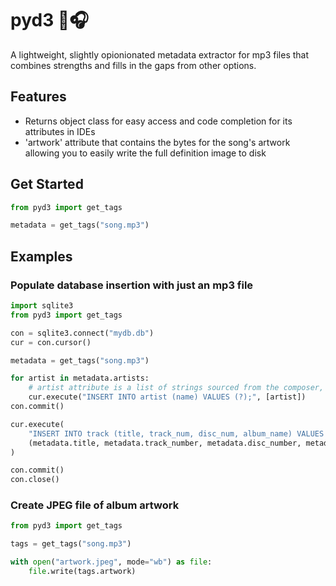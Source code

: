 # pyd3 🐍🎧

A lightweight, slightly opionionated metadata extractor for mp3 files that combines strengths and fills in the gaps
from other options.

## Features

* Returns object class for easy access and code completion for its attributes in IDEs
* 'artwork' attribute that contains the bytes for the song's artwork allowing you to easily write the full definition
  image to disk

## Get Started

```python
from pyd3 import get_tags

metadata = get_tags("song.mp3")
``` 

## Examples

### Populate database insertion with just an mp3 file

```python
import sqlite3
from pyd3 import get_tags

con = sqlite3.connect("mydb.db")
cur = con.cursor()

metadata = get_tags("song.mp3")

for artist in metadata.artists:
    # artist attribute is a list of strings sourced from the composer, artist1, and artist2 tags
    cur.execute("INSERT INTO artist (name) VALUES (?);", [artist])
con.commit()

cur.execute(
    "INSERT INTO track (title, track_num, disc_num, album_name) VALUES (?, ?, ?, ?);",
    (metadata.title, metadata.track_number, metadata.disc_number, metadata.album)
)

con.commit()
con.close()
```

### Create JPEG file of album artwork

```python
from pyd3 import get_tags

tags = get_tags("song.mp3")

with open("artwork.jpeg", mode="wb") as file:
    file.write(tags.artwork)
```